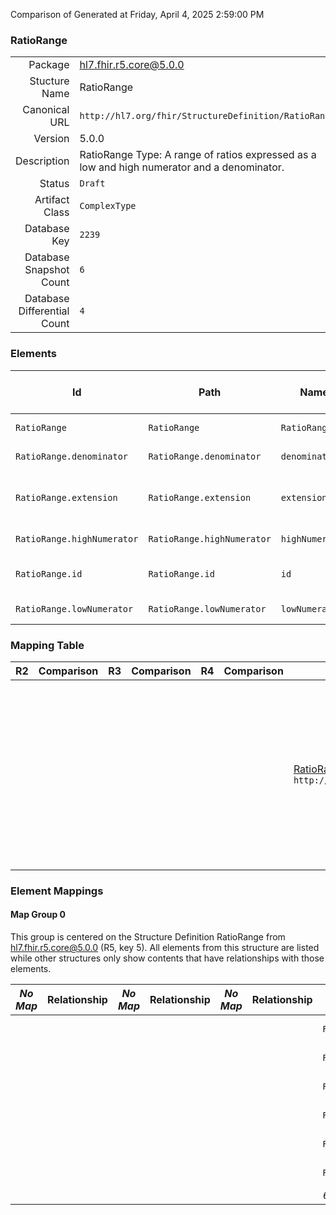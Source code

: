 Comparison of 
Generated at Friday, April 4, 2025 2:59:00 PM

### RatioRange

|      |     |
| ---: | --- |
| Package | hl7.fhir.r5.core@5.0.0 |
| Stucture Name | RatioRange |
| Canonical URL | `http://hl7.org/fhir/StructureDefinition/RatioRange` |
| Version | 5.0.0 |
| Description | RatioRange Type: A range of ratios expressed as a low and high numerator and a denominator. |
| Status | `Draft` |
| Artifact Class | `ComplexType` |
| Database Key | `2239` |
| Database Snapshot Count | `6` |
| Database Differential Count | `4` |

### Elements

| Id | Path | Name | Base Path | Short | Cardinality | Collated Type | Binding Strength | Binding Value Set |
| -- | ---- | ---- | --------- | ----- | ----------- | ------------- | ---------------- | ----------------- |
| `RatioRange` | `RatioRange` | `RatioRange` | RatioRange | Range of ratio values | 0..* | RatioRange |  |  |
| `RatioRange.denominator` | `RatioRange.denominator` | `denominator` | RatioRange.denominator | Denominator value | 0..1 | Quantity[http://hl7.org/fhir/StructureDefinition/SimpleQuantity] |  |  |
| `RatioRange.extension` | `RatioRange.extension` | `extension` | Element.extension | Additional content defined by implementations | 0..* | Extension |  |  |
| `RatioRange.highNumerator` | `RatioRange.highNumerator` | `highNumerator` | RatioRange.highNumerator | High Numerator limit | 0..1 | Quantity[http://hl7.org/fhir/StructureDefinition/SimpleQuantity] |  |  |
| `RatioRange.id` | `RatioRange.id` | `id` | Element.id | Unique id for inter-element referencing | 0..1 | id |  |  |
| `RatioRange.lowNumerator` | `RatioRange.lowNumerator` | `lowNumerator` | RatioRange.lowNumerator | Low Numerator limit | 0..1 | Quantity[http://hl7.org/fhir/StructureDefinition/SimpleQuantity] |  |  |
### Mapping Table

| R2 | Comparison | R3 | Comparison | R4 | Comparison | R4B | Comparison | R5
| --- | --- | --- | --- | --- | --- | --- | --- | ---
| | | | | | | [RatioRange](/docs/R4B/ComplexTypes/RatioRange.md)<br/> `http://hl7.org/fhir/StructureDefinition/RatioRange\|4.3.0` | →→→→→→→<br/>`Equivalent`<br/>- DBKey: `918`<br/>- Reviewed: `n/a`<br/>- By: `n/a`<br/>→→→→→→→<hr/>←←←←←←←<br/>`Equivalent`<br/>- DBKey: `1147`<br/>- Reviewed: `n/a`<br/>- By: `n/a`<br/>←←←←←←←| [RatioRange](/docs/R5/ComplexTypes/RatioRange.md)<br/> `http://hl7.org/fhir/StructureDefinition/RatioRange\|5.0.0` 

### Element Mappings


#### Map Group 0

This group is centered on the Structure Definition RatioRange from hl7.fhir.r5.core@5.0.0 (R5, key 5).
All elements from this structure are listed while other structures only show contents that have relationships with those elements.

| *No Map* | Relationship | *No Map* | Relationship | *No Map* | Relationship | [R4B RatioRange](/docs/R4B/ComplexTypes/RatioRange.md)| Relationship | R5 RatioRange
| --- | --- | --- | --- | --- | --- | --- | --- | ---
| | | | | | | `RatioRange`| _Equivalent_<br/>(36273/36274)| **`RatioRange`**
| | | | | | | `RatioRange.id`| _Equivalent_<br/>(36275/36276)| **`RatioRange.id`**
| | | | | | | `RatioRange.extension`| _Equivalent_<br/>(36277/36278)| **`RatioRange.extension`**
| | | | | | | `RatioRange.lowNumerator`| _Equivalent_<br/>(36279/36280)| **`RatioRange.lowNumerator`**
| | | | | | | `RatioRange.highNumerator`| _Equivalent_<br/>(36281/36282)| **`RatioRange.highNumerator`**
| | | | | | | `RatioRange.denominator`| _Equivalent_<br/>(36283/36284)| **`RatioRange.denominator`**
| | | | | | | *6 of 6 elements used* | | *6 of 6 elements used* 

